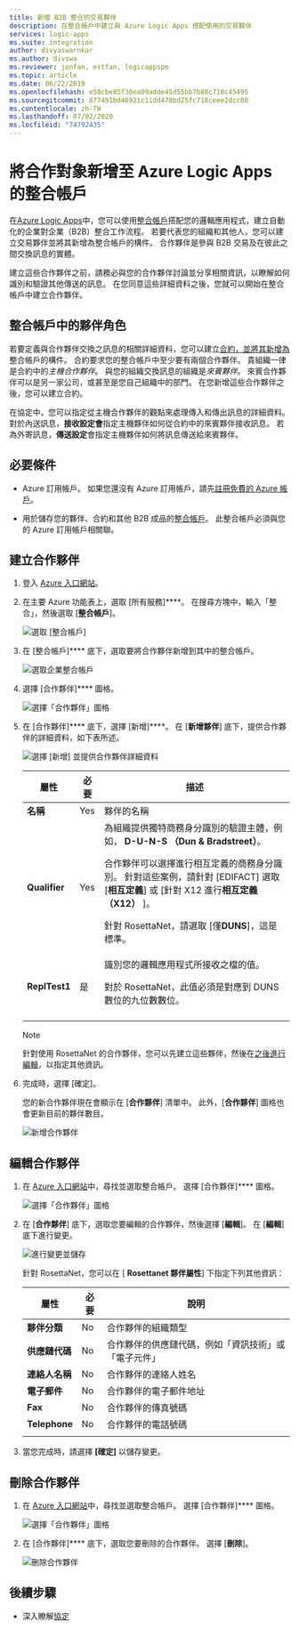 ```yaml
---
title: 新增 B2B 整合的交易夥伴
description: 在整合帳戶中建立與 Azure Logic Apps 搭配使用的交易夥伴
services: logic-apps
ms.suite: integration
author: divyaswarnkar
ms.author: divswa
ms.reviewer: jonfan, estfan, logicappspm
ms.topic: article
ms.date: 06/22/2019
ms.openlocfilehash: e58cbe85f30ea09adde45d55bb7b80c710c45495
ms.sourcegitcommit: 877491bd46921c11dd478bd25fc718ceee2dcc08
ms.contentlocale: zh-TW
ms.lasthandoff: 07/02/2020
ms.locfileid: "74792435"
---
```

# <a name="add-trading-partners-to-integration-accounts-for-azure-logic-apps"></a>將合作對象新增至 Azure Logic Apps 的整合帳戶

在[Azure Logic Apps](../logic-apps/logic-apps-overview.md)中，您可以使用[整合帳戶](../logic-apps/logic-apps-enterprise-integration-create-integration-account.md)搭配您的邏輯應用程式，建立自動化的企業對企業（B2B）整合工作流程。 若要代表您的組織和其他人，您可以建立交易夥伴並將其新增為整合帳戶的構件。 合作夥伴是參與 B2B 交易及在彼此之間交換訊息的實體。

建立這些合作夥伴之前，請務必與您的合作夥伴討論並分享相關資訊，以瞭解如何識別和驗證其他傳送的訊息。 在您同意這些詳細資料之後，您就可以開始在整合帳戶中建立合作夥伴。

## <a name="partner-roles-in-integration-accounts"></a>整合帳戶中的夥伴角色

若要定義與合作夥伴交換之訊息的相關詳細資料，您可以建立[合約，並將其新增為](../logic-apps/logic-apps-enterprise-integration-agreements.md)整合帳戶的構件。 合約要求您的整合帳戶中至少要有兩個合作夥伴。 貴組織一律是合約中的*主機合作夥伴*。 與您的組織交換訊息的組織是*來賓夥伴*。 來賓合作夥伴可以是另一家公司，或甚至是您自己組織中的部門。 在您新增這些合作夥伴之後，您可以建立合約。

在協定中，您可以指定從主機合作夥伴的觀點來處理傳入和傳出訊息的詳細資料。 對於內送訊息，**接收設定會**指定主機夥伴如何從合約中的來賓夥伴接收訊息。 若為外寄訊息，**傳送設定**會指定主機夥伴如何將訊息傳送給來賓夥伴。

## <a name="prerequisites"></a>必要條件

* Azure 訂用帳戶。 如果您還沒有 Azure 訂用帳戶，請先[註冊免費的 Azure 帳戶](https://azure.microsoft.com/free/)。

* 用於儲存您的夥伴、合約和其他 B2B 成品的[整合帳戶](../logic-apps/logic-apps-enterprise-integration-create-integration-account.md)。 此整合帳戶必須與您的 Azure 訂用帳戶相關聯。

## <a name="create-partner"></a>建立合作夥伴

1. 登入 [Azure 入口網站](https://portal.azure.com)。

1. 在主要 Azure 功能表上，選取 [所有服務]****。 在搜尋方塊中，輸入「整合」，然後選取 [**整合帳戶**]。

   ![選取 [整合帳戶]](./media/logic-apps-enterprise-integration-partners/find-integration-accounts.png)

1. 在 [整合帳戶]**** 底下，選取要將合作夥伴新增到其中的整合帳戶。

   ![選取企業整合帳戶](./media/logic-apps-enterprise-integration-partners/select-integration-account.png)

1. 選擇 [合作夥伴]**** 圖格。

   ![選擇「合作夥伴」圖格](./media/logic-apps-enterprise-integration-partners/choose-partners.png)

1. 在 [合作夥伴]**** 底下，選擇 [新增]****。 在 [**新增夥伴**] 底下，提供合作夥伴的詳細資料，如下表所述。

   ![選擇 [新增] 並提供合作夥伴詳細資料](./media/logic-apps-enterprise-integration-partners/add-partners.png)

   | 屬性 | 必要 | 描述 |
   |----------|----------|-------------|
   | **名稱** | Yes | 夥伴的名稱 |
   | **Qualifier** | Yes | 為組織提供獨特商務身分識別的驗證主體，例如， **D-U-N-S （Dun & Bradstreet）**。 <p>合作夥伴可以選擇進行相互定義的商務身分識別。 針對這些案例，請針對 [EDIFACT] 選取 [**相互定義**] 或 [針對 X12 進行**相互定義（X12）** ]。 <p>針對 RosettaNet，請選取 [僅**DUNS**]，這是標準。 |
   | **ReplTest1** | 是 | 識別您的邏輯應用程式所接收之檔的值。 <p>對於 RosettaNet，此值必須是對應到 DUNS 數位的九位數數位。 |
   ||||

   > [!NOTE]
   > 針對使用 RosettaNet 的合作夥伴，您可以先建立這些夥伴，然後在[之後進行編輯](#edit-partner)，以指定其他資訊。

1. 完成時，選擇 [確定]。

   您的新合作夥伴現在會顯示在 [**合作夥伴**] 清單中。 此外，[**合作夥伴**] 圖格也會更新目前的夥伴數目。

   ![新增合作夥伴](./media/logic-apps-enterprise-integration-partners/new-partner.png)

<a name="edit-partner"></a>

## <a name="edit-partner"></a>編輯合作夥伴

1. 在 [Azure 入口網站](https://portal.azure.com)中，尋找並選取整合帳戶。
選擇 [合作夥伴]**** 圖格。

   ![選擇「合作夥伴」圖格](./media/logic-apps-enterprise-integration-partners/edit.png)

1. 在 [**合作夥伴**] 底下，選取您要編輯的合作夥伴，然後選擇 [**編輯**]。 在 [**編輯**] 底下進行變更。

   ![進行變更並儲存](./media/logic-apps-enterprise-integration-partners/edit-partner.png)

   針對 RosettaNet，您可以在 [ **Rosettanet 夥伴屬性**] 下指定下列其他資訊：

   | 屬性 | 必要 | 說明 |
   |----------|----------|-------------|
   | **夥伴分類** | No | 合作夥伴的組織類型 |
   | **供應鏈代碼** | No | 合作夥伴的供應鏈代碼，例如「資訊技術」或「電子元件」 |
   | **連絡人名稱** | No | 合作夥伴的連絡人姓名 |
   | **電子郵件** | No | 合作夥伴的電子郵件地址 |
   | **Fax** | No | 合作夥伴的傳真號碼 |
   | **Telephone** | No | 合作夥伴的電話號碼 |
   ||||

1. 當您完成時，請選擇 **[確定]** 以儲存變更。

## <a name="delete-partner"></a>刪除合作夥伴

1. 在 [Azure 入口網站](https://portal.azure.com)中，尋找並選取整合帳戶。 選擇 [合作夥伴]**** 圖格。

   ![選擇「合作夥伴」圖格](./media/logic-apps-enterprise-integration-partners/choose-partners-to-delete.png)

1. 在 [合作夥伴]**** 底下，選取您要刪除的合作夥伴。 選擇 [**刪除**]。

   ![刪除合作夥伴](./media/logic-apps-enterprise-integration-partners/delete-partner.png)

## <a name="next-steps"></a>後續步驟

* 深入瞭解[協定](../logic-apps/logic-apps-enterprise-integration-agreements.md)